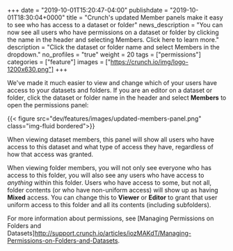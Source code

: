 +++
date = "2019-10-01T15:20:47-04:00"
publishdate = "2019-10-01T18:30:04+0000"
title = "Crunch's updated Member panels make it easy to see who has access to a dataset or folder"
news_description = "You can now see all users who have permissions on a dataset or folder by clicking the name in the header and selecting Members. Click here to learn more."
description = "Click the dataset or folder name and select Members in the dropdown."
no_profiles = "true"
weight = 20
tags = ["permissions"]
categories = ["feature"]
images = ["https://crunch.io/img/logo-1200x630.png"]
+++

We've made it much easier to view and change which of your users have access to your datasets and folders. If you are an editor on a dataset or folder, click the dataset or folder name in the header and select **Members** to open the permissions panel:

{{< figure src="dev/features/images/updated-members-panel.png" class="img-fluid bordered">}}

When viewing dataset members, this panel will show all users who have access to this dataset and what type of access they have, regardless of how that access was granted.

When viewing folder members, you will not only see everyone who has access to this folder, you will also see any users who have access to *anything* within this folder. Users who have access to some, but not all, folder contents (or who have non-uniform access) will show up as having **Mixed** access. You can change this to **Viewer** or **Editor** to grant that user uniform access to this folder and all its contents (including subfolders).

For more information about permissions, see [Managing Permissions on Folders and Datasets]http://support.crunch.io/articles/iozMAKdT/Managing-Permissions-on-Folders-and-Datasets.
